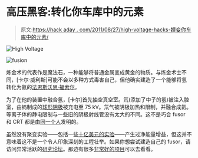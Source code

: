 # 高压黑客:转化你车库中的元素

> 原文:[https://hack aday . com/2011/08/27/high-voltage-hacks-嬗变你车库中的元素/](https://hackaday.com/2011/08/27/high-voltage-hacks-transmute-the-elements-in-your-garage/)

![](../Images/0a0bd968c9a093e94326dc31148573cc.png "High Voltage")

![](../Images/694fe443335e88b38ed3b8adbad897eb.png "fusion")

炼金术的代表作是魔法石，一种能够将普通金属变成黄金的物质。与炼金术士不同，[卡尔·威利斯]可能不会以多种方式毒害自己，但他确实建造了一个能够将氢转化为氦的[法恩斯沃思·福索尔](http://carlwillis.wordpress.com/2008/02/17/farnsworth-fusor-carls-jr/)。

为了在他的装置中融合氢，[卡尔]首先抽空真空室。氘(添加了中子的氢)被注入腔室，由钨制成的[球形阴极](http://carlwillis.files.wordpress.com/2008/02/lower.jpg)被充电至 75 kV。氘气被阴极加热和限制，并融合成氦。等离子体的静电限制与一些旧的阴极射线管没有太大的不同。这不是巧合 fusor 和 CRT 都是由[同一个人](http://en.wikipedia.org/wiki/Philo_Farnsworth)发明的。

虽然没有聚变实验——包括一些[十亿美元的实验](https://lasers.llnl.gov/)——产生过净能量增益，但这并不意味着这不是一个令人印象深刻的工程壮举。如果你想尝试建造自己的 fusor，请访问异常活跃的[研究论坛](http://www.fusor.net/board/index.php?site=fusor)。那边有很多[非常好的项目](http://www.fusor.net/board/view.php?bn=fusor_images&key=1304857808)可以去看看。